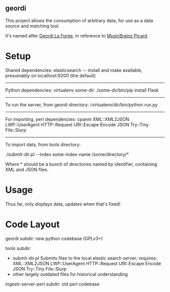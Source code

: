 geordi
-------

This project allows the consumption of arbitrary data, for use as a data source and matching tool.

It's named after [Geordi La Forge](http://en.memory-alpha.org/wiki/Geordi_La_Forge), in reference to [MusicBrainz Picard](https://github.com/musicbrainz/picard).

Setup
=====

Shared dependencies: elasticsearch -- install and make available, presumably on localhost:9200 (the default)

----

Python dependencies:
virtualenv some-dir
./some-dir/bin/pip install Flask

----

To run the server, from geordi directory:
/virtualenv/dir/bin/python run.py

----

For importing, perl dependencies:
cpanm XML::XML2JSON LWP::UserAgent HTTP::Request URI::Escape Encode JSON Try::Tiny File::Slurp

----

To import data, from tools directory:

./submit-dir.pl --index some-index-name /some/directory/\*

Where \* should be a bunch of directories named by identifier, containing XML and JSON files.

Usage
=====

Thus far, only displays data, updates when that's fixed!

Code Layout
===========

geordi subdir: new python codebase (GPLv3+)

tools subdir:
 * submit-dir.pl
      Submits files to the local elastic search server;
      requires: XML::XML2JSON LWP::UserAgent HTTP::Request URI::Escape Encode JSON Try::Tiny File::Slurp
 * other largely outdated files for historical understanding

ingestr-server-perl subdir: old perl codebase
